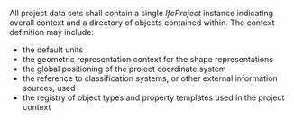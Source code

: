 ﻿All project data sets shall contain a single _IfcProject_ instance indicating overall context and a directory of objects contained within. The context definition may include:

* the default units
* the geometric representation context for the shape representations
* the global positioning of the project coordinate system
* the reference to classification systems, or other external information sources, used
* the registry of object types and property templates used in the project context
